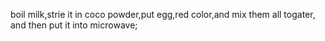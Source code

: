 boil milk,strie it in coco powder,put egg,red color,and mix them all togater,
and then put it into microwave;